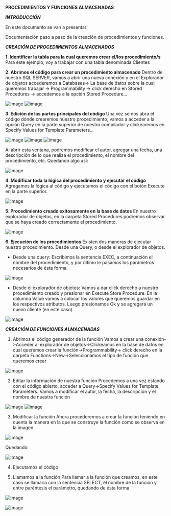 **PROCEDIMIENTOS Y FUNCIONES ALMACENADAS**

***INTRODUCCIÓN***

En este documento se van a presentar: 

Documentación paso a paso de la creación de procedimientos y funciones.

***CREACIÓN DE PROCEDIMIENTOS ALMACENADOS***

****1.	Identificar la tabla para la cual queremos crear el/los procedimiento/s****
Para este ejemplo, voy a trabajar con una tabla denominada Clientes

****2.	Abrimos el código para crear un procedimiento almacenado****
Dentro de nuestro SQL SERVER, vamos a abrir una nueva conexión y en el Explorador de objetos accederemos a Databases-> La base de datos sobre la cual queremos trabajar -> Programmability -> click derecho en Stored Procedures -> accedemos a la opción Stored Procedure…

![image](https://github.com/user-attachments/assets/19bbf912-fa58-4be0-8c78-4ce120d284d2)
![image](https://github.com/user-attachments/assets/5e1d66f9-a970-4950-a55a-472e2b482791)



****3.	Edición de las partes principales del código****
Una vez se nos abra el código dónde crearemos nuestro procedimiento, vamos a acceder a la opción Query en la parte superior de nuestro compilador y clickearemos en Specify Values for Template Parameters…

![image](https://github.com/user-attachments/assets/92296bac-4f88-4bd6-970a-b1be82dd4cfb)
![image](https://github.com/user-attachments/assets/989da09d-7865-44ec-b820-e173f87332ea)
![image](https://github.com/user-attachments/assets/9f756d8e-5ffe-4872-ae55-88ac8fb576e1)

Al abrir esta ventana, podremos modificar el autor, agregar una fecha, una descripción de lo que realiza el procedimiento, el nombre del procedimiento, etc.
Quedando algo así:

![image](https://github.com/user-attachments/assets/085b5a64-ce37-4303-922c-8aff5f516094)



****4.	Modificar toda la lógica del procedimiento y ejecutar el código****
Agregamos la lógica al código y ejecutamos el código con el botón Execute en la parte superior.

![image](https://github.com/user-attachments/assets/1149d1ff-85ee-4028-88e9-a0ec20beba97)


****5.	Procedimiento creado exitosamente en la base de datos****
En nuestro explorador de objetos, en la carpeta Stored Procedures podremos observar que se haya creado correctamente el procedimiento.

![image](https://github.com/user-attachments/assets/951406d8-28c0-4d54-a806-7b0d37d49b56)


****6.	Ejecución de los procedimientos****
Existen dos maneras de ejecutar nuestro procedimiento. Desde una Query, o desde el explorador de objetos.

-	Desde una query: Escribimos la sentencia EXEC, a continuación el nombre del procedimiento, y por último le pasamos los parámetros necesarios de ésta forma.

![image](https://github.com/user-attachments/assets/c7872bc1-91fd-465f-a7b2-3e56620706e2)

  
-	Desde el explorador de objetos: Vamos a dar click derecho a nuestro procedimiento creado y presionar en Execute Store Procedure. En la columna Value vamos a colocar los valores que queremos guardar en los respectivos atributos. Luego presionamos Ok y se agregará un nuevo cliente (en este caso).

![image](https://github.com/user-attachments/assets/32f7ffb8-cdd0-47d1-bc85-41fab608aa71)


***CREACIÓN DE FUNCIONES ALMACENADAS***

1.	Abrimos el código generador de la función
Vamos a crear una conexión->Acceder al explorador de objetos->Clickeamos en la base de datos en cual queremos crear la función->Programmability-> click derecho en la carpeta Functions->New->Seleccionamos el tipo de función que queremos crear

![image](https://github.com/user-attachments/assets/eb65dfcd-0195-4eb9-83c6-5e4d775f8565)

2.	Editar la información de nuestra función
Procedemos a una vez estando con el código abierto, acceder a Query->Specify Values for Template Parameters. Vamos a modificar el autor, la fecha, la descripción y el nombre de nuestra función

![image](https://github.com/user-attachments/assets/f32567e6-ee96-4180-b4ee-d3ccc05b0253)
![image](https://github.com/user-attachments/assets/36554388-2cab-4a37-9dbb-67df98ef17aa)

3.	Modificar la función
Ahora procederemos a crear la función teniendo en cuenta la manera en la que se construye la función como se observa en la imagen

![image](https://github.com/user-attachments/assets/18a38a96-8c19-4249-9163-e6f2b1adcb61)

Quedando:

![image](https://github.com/user-attachments/assets/b4e22415-b561-47a9-9283-56b8f1d1d991)

4.	Ejecutamos el código

5.	Llamamos a la función
Para llamar a la función que creamos, en este caso se llamaría con la sentencia SELECT, el nombre de la función y entre paréntesis el parámetro, quedando de ésta forma

![image](https://github.com/user-attachments/assets/3648d31b-ab68-4a24-989b-37fa02d21b71)







![image](https://github.com/user-attachments/assets/f5df8bf2-bb68-4818-a5b5-948055027ed9)





